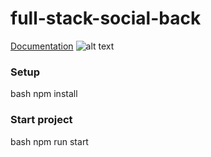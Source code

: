 # full-stack-social-back
[Documentation](https://node.river-fuler.ru/swagger/)
![alt text](https://node.river-fuler.ru/git-back/1.jpg)
### Setup

bash
npm install

### Start project

bash
npm run start
